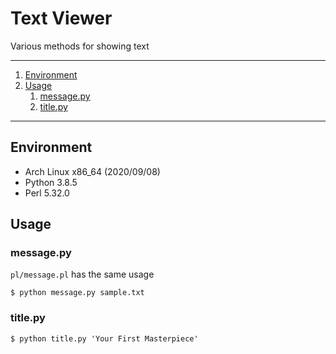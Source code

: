# Text Viewer

Various methods for showing text

---

1. [Environment](#environment)
1. [Usage](#usage)
   1. [message.py](#messagepy)
   1. [title.py](#titlepy)

---

## Environment

- Arch Linux x86_64 (2020/09/08)
- Python 3.8.5
- Perl 5.32.0

## Usage

### message.py

`pl/message.pl` has the same usage

```
$ python message.py sample.txt
```

### title.py

```
$ python title.py 'Your First Masterpiece'
```

